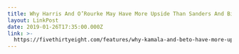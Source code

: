 ```yaml
---
title: Why Harris And O’Rourke May Have More Upside Than Sanders And Biden
layout: LinkPost
date: 2019-01-26T17:35:00.000Z
link: >-
  https://fivethirtyeight.com/features/why-kamala-and-beto-have-more-upside-than-joe-and-bernie/
---
```

